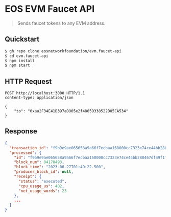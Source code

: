 # EOS EVM Faucet API

> Sends faucet tokens to any EVM address.

## Quickstart

```bash
$ gh repo clone eosnetworkfoundation/evm.faucet-api
$ cd evm.faucet-api
$ npm install
$ npm start
```

## HTTP Request

```http
POST http://localhost:3000 HTTP/1.1
content-type: application/json

{
    "to": "0xaa2F34E41B397aD905e2f48059338522D05CA534"
}
```

## Response

```json
{
  "transaction_id": "f9b9e9ae065658a9a66f7ecbaa168000cc7323e74ce44bb288467df49f1f3e86",
  "processed": {
    "id": "f9b9e9ae065658a9a66f7ecbaa168000cc7323e74ce44bb288467df49f1f3e86",
    "block_num": 84178493,
    "block_time": "2023-06-27T01:49:22.500",
    "producer_block_id": null,
    "receipt": {
      "status": "executed",
      "cpu_usage_us": 482,
      "net_usage_words": 23
    },
    ...
  }
}
```